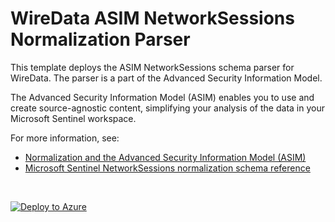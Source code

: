 # WireData ASIM NetworkSessions Normalization Parser

This template deploys the ASIM NetworkSessions schema parser for WireData. The parser is a part of the Advanced Security Information Model.

The Advanced Security Information Model (ASIM) enables you to use and create source-agnostic content, simplifying your analysis of the data in your Microsoft Sentinel workspace.

For more information, see:

- [Normalization and the Advanced Security Information Model (ASIM)](https://aka.ms/AboutASIM)
- [Microsoft Sentinel NetworkSessions normalization schema reference](https://aka.ms/ASimNetworkSessionDoc)

<br>


[![Deploy to Azure](https://aka.ms/deploytoazurebutton)](https://portal.azure.com/#create/Microsoft.Template/uri/https%3A%2F%2Fraw.githubusercontent.com%2FAzure%2FAzure-Sentinel%2Fmaster%2FParsers%2FASimNetworkSessions%2FARM%2FNetworkSessionMicrosoftWireData%2FNetworkSessionMicrosoftWireData.json)
